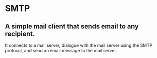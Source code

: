 # SMTP

## A simple mail client that sends email to any recipient.
It connects to a mail server, dialogue with the mail server using the SMTP protocol, and send an email
message to the mail server. 
